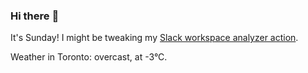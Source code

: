 ### Hi there :wave:

It's Sunday! I might be tweaking my [Slack workspace analyzer action](https://github.com/bewuethr/slack-analyzer).

Weather in Toronto: overcast, at -3°C.
